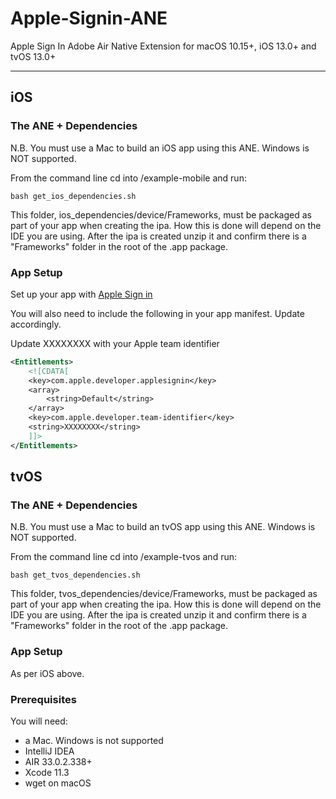 # Apple-Signin-ANE 

Apple Sign In Adobe Air Native Extension for macOS 10.15+, iOS 13.0+ and tvOS 13.0+

-------------

## iOS

### The ANE + Dependencies

N.B. You must use a Mac to build an iOS app using this ANE. Windows is NOT supported.

From the command line cd into /example-mobile and run:

```shell
bash get_ios_dependencies.sh
```
This folder, ios_dependencies/device/Frameworks, must be packaged as part of your app when creating the ipa. How this is done will depend on the IDE you are using.
After the ipa is created unzip it and confirm there is a "Frameworks" folder in the root of the .app package.

### App Setup

Set up your app with [Apple Sign in](https://help.apple.com/developer-account/?lang=en#/devde676e696)

You will also need to include the following in your app manifest. Update accordingly.

Update XXXXXXXX with your Apple team identifier

```xml
<Entitlements>
    <![CDATA[
    <key>com.apple.developer.applesignin</key>
    <array>
        <string>Default</string>
    </array>
    <key>com.apple.developer.team-identifier</key>
    <string>XXXXXXXX</string>
    ]]>
</Entitlements>
```

## tvOS

### The ANE + Dependencies

N.B. You must use a Mac to build an tvOS app using this ANE. Windows is NOT supported.

From the command line cd into /example-tvos and run:

```shell
bash get_tvos_dependencies.sh
```

This folder, tvos_dependencies/device/Frameworks, must be packaged as part of your app when creating the ipa. How this is done will depend on the IDE you are using.
After the ipa is created unzip it and confirm there is a "Frameworks" folder in the root of the .app package.


### App Setup

As per iOS above.


### Prerequisites

You will need:
- a Mac. Windows is not supported
- IntelliJ IDEA
- AIR 33.0.2.338+
- Xcode 11.3
- wget on macOS

